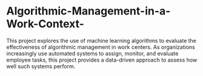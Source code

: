 # Algorithmic-Management-in-a-Work-Context-
This project explores the use of machine learning algorithms to evaluate the effectiveness of algorithmic management in work centers. As organizations increasingly use automated systems to assign, monitor, and evaluate employee tasks, this project provides a data-driven approach to assess how well such systems perform.
